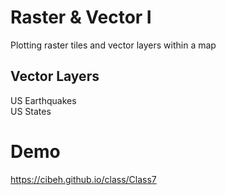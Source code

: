# Raster & Vector I
Plotting raster tiles and vector layers within a map

## Vector Layers
US Earthquakes <br/>
US States

# Demo
https://cibeh.github.io/class/Class7

